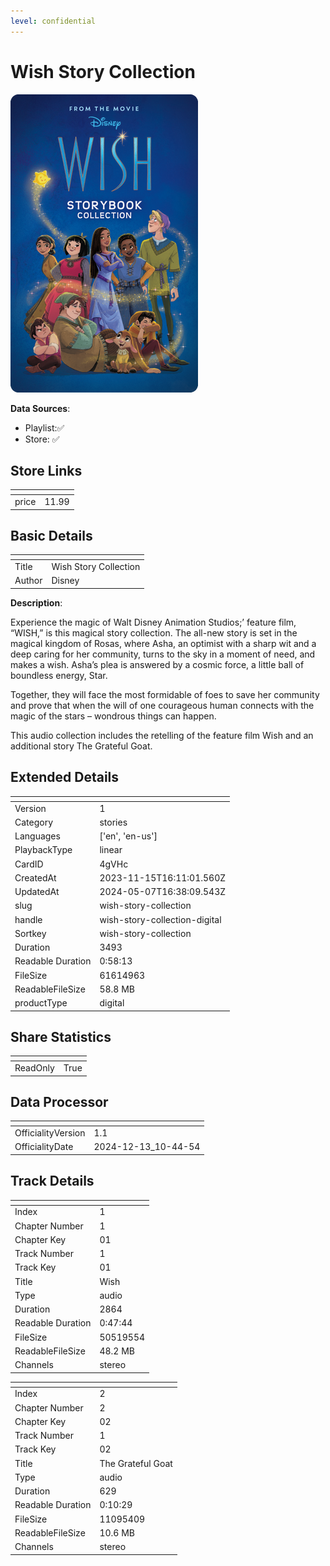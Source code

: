 ```yaml
---
level: confidential
---
```

# Wish Story Collection 

![card_[4gVHc].png](../../img/cards/card_[4gVHc].png)

**Data Sources**: 

- Playlist:✅
- Store: ✅


## Store Links

| <!-- --> | <!-- --> |
| - | - |
| price | 11.99 |


## Basic Details

| <!-- --> | <!-- --> |
| - | - |
| Title | Wish Story Collection  |
| Author | Disney |

**Description**:

Experience the magic of Walt Disney Animation Studios;’ feature film, “WISH,” is this magical story collection. The all-new story is set in the magical kingdom of Rosas, where Asha, an optimist with a sharp wit and a deep caring for her community, turns to the sky in a moment of need, and makes a wish. Asha’s plea is answered by a cosmic force, a little ball of boundless energy, Star. 

Together, they will face the most formidable of foes to save her community and prove that when the will of one courageous human connects with the magic of the stars – wondrous things can happen. 

This audio collection includes the retelling of the feature film Wish and an additional story The Grateful Goat.


## Extended Details

| <!-- --> | <!-- --> |
| - | - |
| Version | 1 |
| Category | stories |
| Languages | ['en', 'en-us'] |
| PlaybackType | linear |
| CardID | 4gVHc |
| CreatedAt | 2023-11-15T16:11:01.560Z |
| UpdatedAt | 2024-05-07T16:38:09.543Z |
| slug | wish-story-collection |
| handle | wish-story-collection-digital |
| Sortkey | wish-story-collection |
| Duration | 3493 |
| Readable Duration | 0:58:13 |
| FileSize | 61614963 |
| ReadableFileSize | 58.8 MB |
| productType | digital |


## Share Statistics

| <!-- --> | <!-- --> |
| - | - |
| ReadOnly | True |


## Data Processor

| <!-- --> | <!-- --> |
| - | - |
| OfficialityVersion | 1.1
| OfficialityDate | 2024-12-13_10-44-54


## Track Details

| <!-- --> | <!-- --> |
| - | - |
| Index | 1 |
| Chapter Number | 1 |
| Chapter Key | 01 |
| Track Number | 1 |
| Track Key | 01 |
| Title | Wish |
| Type | audio |
| Duration | 2864 |
| Readable Duration | 0:47:44 |
| FileSize | 50519554 |
| ReadableFileSize | 48.2 MB |
| Channels | stereo |

| <!-- --> | <!-- --> |
| - | - |
| Index | 2 |
| Chapter Number | 2 |
| Chapter Key | 02 |
| Track Number | 1 |
| Track Key | 02 |
| Title | The Grateful Goat |
| Type | audio |
| Duration | 629 |
| Readable Duration | 0:10:29 |
| FileSize | 11095409 |
| ReadableFileSize | 10.6 MB |
| Channels | stereo |

